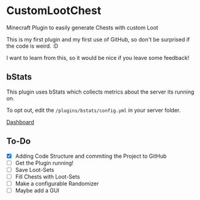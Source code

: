 # CustomLootChest
Minecraft Plugin to easily generate Chests with custom Loot

This is my first plugin and my first use of GitHub, so don't be surprised if the code is weird. :D

I want to learn from this, so it would be nice if you leave some feedback!

## bStats
This plugin uses bStats which collects metrics about the server its running on.

To opt out, edit the `/plugins/bstats/config.yml` in your server folder.

[Dashboard](https://bstats.org/plugin/bukkit/CustomLootChest/10538)

## To-Do
- [x] Adding Code Structure and commiting the Project to GitHub
- [ ] Get the Plugin running!
- [ ] Save Loot-Sets
- [ ] Fill Chests with Loot-Sets
- [ ] Make a configurable Randomizer
- [ ] Maybe add a GUI
